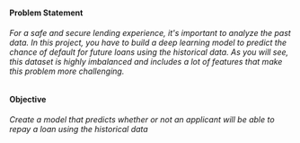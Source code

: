 #### Problem Statement
###### For a safe and secure lending experience, it's important to analyze the past data. In this project, you have to build a deep learning model to predict the chance of default for future loans using the historical data. As you will see, this dataset is highly imbalanced and includes a lot of features that make this problem more challenging.

#### Objective
###### Create a model that predicts whether or not an applicant will be able to repay a loan using the historical data
